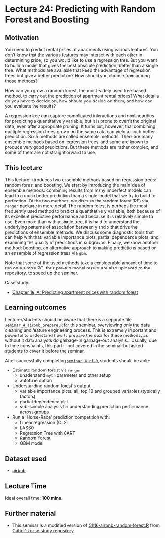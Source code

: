# Lecture 24: Predicting with Random Forest and Boosting

## Motivation

You need to predict rental prices of apartments using various features. You don’t know that the various features may interact with each other in determining price, so you would like to use a regression tree. But you want to build a model that gives the best possible prediction, better than a single tree. What methods are available that keep the advantage of regression trees but give a better prediction? How should you choose from among those methods?

How can you grow a random forest, the most widely used tree-based method, to carry out the prediction of apartment rental prices? What details do you have to decide on, how should you decide on them, and how can you evaluate the results?

A regression tree can capture complicated interactions and nonlinearities for predicting a quantitative y variable, but it is prone to overfit the original data, even after appropriate pruning. It turns out, however, that combining multiple regression trees grown on the same data can yield a much better prediction. Such methods are called ensemble methods. There are many ensemble methods based on regression trees, and some are known to produce very good predictions. But these methods are rather complex, and some of them are not straightforward to use.

## This lecture

This lecture introduces two ensemble methods based on regression trees: random forest and boosting. We start by introducing the main idea of ensemble methods: combining results from many imperfect models can lead to a much better prediction than a single model that we try to build to perfection. Of the two methods, we discuss the random forest (RF) via `ranger` package in more detail. The random forest is perhaps the most frequently used method to predict a quantitative y variable, both because of its excellent predictive performance and because it is relatively simple to use. Even more than with a single tree, it is hard to understand the underlying patterns of association between y and x that drive the predictions of ensemble methods. We discuss some diagnostic tools that can help with that: variable importance plots, partial dependence plots, and examining the quality of predictions in subgroups. Finally, we show another method: boosting, an alternative approach to making predictions based on an ensemble of regression trees via `gbm`.

Note that some of the used methods take a considerable amount of time to run on a simple PC, thus pre-run model results are also uploaded to the repository, to speed up the seminar.

Case study:
  - [Chapter 16, A: Predicting apartment prices with random forest](https://gabors-data-analysis.com/casestudies/#ch16a-predicting-apartment-prices-with-random-forest)

## Learning outcomes

Lecturer/students should be aware that there is a separate file: [`seminar_4_airbnb_prepare.R`](https://github.com/gabors-data-analysis/da-coding-rstats/blob/main/part-III-case-studies/seminar04-random-forest-airbnb/codes/seminar_4_airbnb_prepare.R) for this seminar, overviewing only the data cleaning and feature engineering process. This is extremely important and powerful to understand how to prepare the data for these methods, as without it data analysts do garbage-in garbage-out analysis... Usually, due to time constraints, this part is not covered in the seminar but asked students to cover it before the seminar.

After successfully completing [`seminar_4_rf.R`](https://github.com/gabors-data-analysis/da-coding-rstats/blob/main/part-III-case-studies/seminar04-random-forest-airbnb/codes/seminar_4_rf.R), students should be able:

  - Estimate random forest via `ranger`
    - unsderstand `mytr` parameter and other setup
    - autotune option
  - Understanding random forest's output
    - variable importance plots: all, top 10 and grouped variables (typically factors)
    - partial dependence plot
    - sub-sample analysis for understanding prediction performance across groups
  - Run a 'Horse-Race' prediction competition with:
    - Linear regression (OLS)
    - LASSO
    - Regression Tree with CART
    - Random Forest
    - GBM model

## Dataset used

- [airbnb](https://gabors-data-analysis.com/datasets/#airbnb)

## Lecture Time

Ideal overall time: **100 mins**.


## Further material

  - This seminar is a modified version of [Ch16-airbnb-random-forest.R](https://github.com/gabors-data-analysis/da_case_studies/blob/master/ch16-airbnb-random-forest/Ch16-airbnb-random-forest.R) from [Gabor's case study repository](https://github.com/gabors-data-analysis/da_case_studies).

